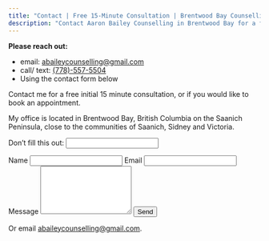```yaml
---
title: "Contact | Free 15‑Minute Consultation | Brentwood Bay Counselling"
description: "Contact Aaron Bailey Counselling in Brentwood Bay for a free 15‑minute consultation. Office sessions, online, or phone."
---
```


<p><strong>Please reach out:</strong></p>
<ul>
  <li>email: <a href="mailto:abaileycounselling@gmail.com">abaileycounselling@gmail.com</a></li>
  <li>call/ text: <a href="tel:+17785575504">(778)-557-5504</a></li>
  <li>Using the contact form below</li>
</ul>

<p>Contact me for a free initial 15 minute consultation, or if you would like to book an appointment.</p>

<p>My office is located in Brentwood Bay, British Columbia on the Saanich Peninsula, close to the communities of Saanich, Sidney and Victoria.</p>

<form name="contact" method="POST" data-netlify="true" netlify-honeypot="bot-field" class="card">
  <input type="hidden" name="form-name" value="contact">
  <p class="hidden"><label>Don’t fill this out: <input name="bot-field"></label></p>
  <label for="name">Name</label>
  <input id="name" name="name" required>
  <label for="email">Email</label>
  <input id="email" name="email" type="email" required>
  <label for="message">Message</label>
  <textarea id="message" name="message" rows="6" required></textarea>
  <button type="submit">Send</button>
  <p class="small">Or email <a href="mailto:abaileycounselling@gmail.com">abaileycounselling@gmail.com</a>.</p>
</form>